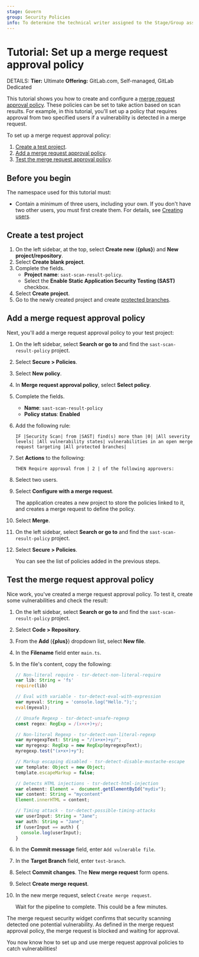 ```yaml
---
stage: Govern
group: Security Policies
info: To determine the technical writer assigned to the Stage/Group associated with this page, see https://handbook.gitlab.com/handbook/product/ux/technical-writing/#assignments
---
```


# Tutorial: Set up a merge request approval policy

DETAILS:
**Tier:** Ultimate
**Offering:** GitLab.com, Self-managed, GitLab Dedicated

This tutorial shows you how to create and configure a [merge request approval policy](../../user/application_security/policies/scan-result-policies.md). These policies can be set to take action based on scan results.
For example, in this tutorial, you'll set up a policy that requires approval from two specified users if a vulnerability is detected in a merge request.

To set up a merge request approval policy:

1. [Create a test project](#create-a-test-project).
1. [Add a merge request approval policy](#add-a-merge-request-approval-policy).
1. [Test the merge request approval policy](#test-the-merge-request-approval-policy).

## Before you begin

The namespace used for this tutorial must:

- Contain a minimum of three users, including your own. If you don't have two other users, you must first
  create them. For details, see [Creating users](../../user/profile/account/create_accounts.md).

## Create a test project

1. On the left sidebar, at the top, select **Create new** (**{plus}**) and **New project/repository**.
1. Select **Create blank project**.
1. Complete the fields.
   - **Project name**: `sast-scan-result-policy`.
   - Select the **Enable Static Application Security Testing (SAST)** checkbox.
1. Select **Create project**.
1. Go to the newly created project and create [protected branches](../../user/project/protected_branches.md).

## Add a merge request approval policy

Next, you'll add a merge request approval policy to your test project:

1. On the left sidebar, select **Search or go to** and find the `sast-scan-result-policy` project.
1. Select **Secure > Policies**.
1. Select **New policy**.
1. In **Merge request approval policy**, select **Select policy**.
1. Complete the fields.
   - **Name**: `sast-scan-result-policy`
   - **Policy status**: **Enabled**
1. Add the following rule:

   ```plaintext
   IF |Security Scan| from |SAST| find(s) more than |0| |All severity levels| |All vulnerability states| vulnerabilities in an open merge request targeting |All protected branches|
   ```

1. Set **Actions** to the following:

   ```plaintext
   THEN Require approval from | 2 | of the following approvers:
   ```

1. Select two users.
1. Select **Configure with a merge request**.

   The application creates a new project to store the policies linked to it, and creates a merge request to define the policy.

1. Select **Merge**.
1. On the left sidebar, select **Search or go to** and find the `sast-scan-result-policy` project.
1. Select **Secure > Policies**.

   You can see the list of policies added in the previous steps.

## Test the merge request approval policy

Nice work, you've created a merge request approval policy. To test it, create some vulnerabilities and check the result:

1. On the left sidebar, select **Search or go to** and find the `sast-scan-result-policy` project.
1. Select **Code > Repository**.
1. From the **Add** (**{plus}**) dropdown list, select **New file**.
1. In the **Filename** field enter `main.ts`.
1. In the file's content, copy the following:

   ```typescript
   // Non-literal require - tsr-detect-non-literal-require
   var lib: String = 'fs'
   require(lib)

   // Eval with variable - tsr-detect-eval-with-expression
   var myeval: String = 'console.log("Hello.");';
   eval(myeval);

   // Unsafe Regexp - tsr-detect-unsafe-regexp
   const regex: RegExp = /(x+x+)+y/;

   // Non-literal Regexp - tsr-detect-non-literal-regexp
   var myregexpText: String = "/(x+x+)+y/";
   var myregexp: RegExp = new RegExp(myregexpText);
   myregexp.test("(x+x+)+y");

   // Markup escaping disabled - tsr-detect-disable-mustache-escape
   var template: Object = new Object;
   template.escapeMarkup = false;

   // Detects HTML injections - tsr-detect-html-injection
   var element: Element =  document.getElementById("mydiv");
   var content: String = "mycontent"
   Element.innerHTML = content;

   // Timing attack - tsr-detect-possible-timing-attacks
   var userInput: String = "Jane";
   var auth: String = "Jane";
   if (userInput == auth) {
     console.log(userInput);
   }
   ```

1. In the **Commit message** field, enter `Add vulnerable file`.
1. In the **Target Branch** field, enter `test-branch`.
1. Select **Commit changes**. The **New merge request** form opens.
1. Select **Create merge request**.
1. In the new merge request, select `Create merge request`.

   Wait for the pipeline to complete. This could be a few minutes.

The merge request security widget confirms that security scanning detected one potential
vulnerability. As defined in the merge request approval policy, the merge request is blocked and waiting for
approval.

You now know how to set up and use merge request approval policies to catch vulnerabilities!
